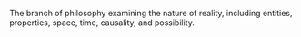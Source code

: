 The branch of philosophy examining the nature of reality, including entities, properties, space, time, causality, and possibility.